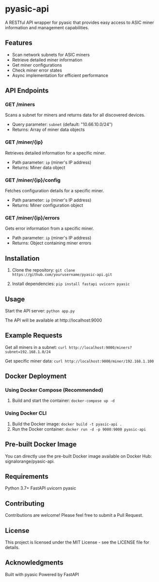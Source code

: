 # pyasic-api

A RESTful API wrapper for pyasic that provides easy access to ASIC miner information and management capabilities.

## Features

- Scan network subnets for ASIC miners
- Retrieve detailed miner information
- Get miner configurations
- Check miner error states
- Async implementation for efficient performance

## API Endpoints

### GET /miners
Scans a subnet for miners and returns data for all discovered devices.
- Query parameter: `subnet` (default: "10.66.10.0/24")
- Returns: Array of miner data objects

### GET /miner/{ip}
Retrieves detailed information for a specific miner.
- Path parameter: `ip` (miner's IP address)
- Returns: Miner data object

### GET /miner/{ip}/config
Fetches configuration details for a specific miner.
- Path parameter: `ip` (miner's IP address)
- Returns: Miner configuration object

### GET /miner/{ip}/errors
Gets error information from a specific miner.
- Path parameter: `ip` (miner's IP address)
- Returns: Object containing miner errors

## Installation

1. Clone the repository:
`git clone https://github.com/yourusername/pyasic-api.git`

2. Install dependencies:
`pip install fastapi uvicorn pyasic`

## Usage

Start the API server:
`python app.py`

The API will be available at http://localhost:9000

## Example Requests

Get all miners in a subnet:
`curl http://localhost:9000/miners?subnet=192.168.1.0/24`

Get specific miner data:
`curl http://localhost:9000/miner/192.168.1.100`

## Docker Deployment

### Using Docker Compose (Recommended)

1. Build and start the container:
`docker-compose up -d`

### Using Docker CLI
1. Build the Docker image:
   `docker build -t pyasic-api .`
2. Run the Docker container:
   `docker run -d -p 9000:9000 pyasic-api`

## Pre-built Docker Image
You can directly use the pre-built Docker image available on Docker Hub: signalorange/pyasic-api.

## Requirements

Python 3.7+
FastAPI
uvicorn
pyasic

## Contributing

Contributions are welcome! Please feel free to submit a Pull Request.

## License

This project is licensed under the MIT License - see the LICENSE file for details.

## Acknowledgments

Built with pyasic
Powered by FastAPI